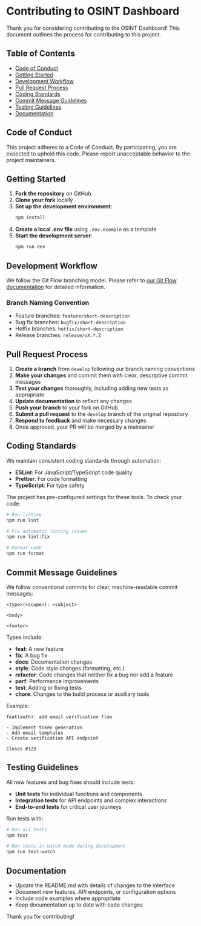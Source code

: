 # Contributing to OSINT Dashboard

Thank you for considering contributing to the OSINT Dashboard! This document outlines the process for contributing to this project.

## Table of Contents

- [Code of Conduct](#code-of-conduct)
- [Getting Started](#getting-started)
- [Development Workflow](#development-workflow)
- [Pull Request Process](#pull-request-process)
- [Coding Standards](#coding-standards)
- [Commit Message Guidelines](#commit-message-guidelines)
- [Testing Guidelines](#testing-guidelines)
- [Documentation](#documentation)

## Code of Conduct

This project adheres to a Code of Conduct. By participating, you are expected to uphold this code. Please report unacceptable behavior to the project maintainers.

## Getting Started

1. **Fork the repository** on GitHub
2. **Clone your fork** locally
3. **Set up the development environment**:
   ```bash
   npm install
   ```
4. **Create a local .env file** using `.env.example` as a template
5. **Start the development server**:
   ```bash
   npm run dev
   ```

## Development Workflow

We follow the Git Flow branching model. Please refer to [our Git Flow documentation](.github/workflows/gitflow.md) for detailed information.

### Branch Naming Convention

- Feature branches: `feature/short-description`
- Bug fix branches: `bugfix/short-description`
- Hotfix branches: `hotfix/short-description`
- Release branches: `release/vX.Y.Z`

## Pull Request Process

1. **Create a branch** from `develop` following our branch naming conventions
2. **Make your changes** and commit them with clear, descriptive commit messages
3. **Test your changes** thoroughly, including adding new tests as appropriate
4. **Update documentation** to reflect any changes
5. **Push your branch** to your fork on GitHub
6. **Submit a pull request** to the `develop` branch of the original repository
7. **Respond to feedback** and make necessary changes
8. Once approved, your PR will be merged by a maintainer

## Coding Standards

We maintain consistent coding standards through automation:

- **ESLint**: For JavaScript/TypeScript code quality
- **Prettier**: For code formatting
- **TypeScript**: For type safety

The project has pre-configured settings for these tools. To check your code:

```bash
# Run linting
npm run lint

# Fix automatic linting issues
npm run lint:fix

# Format code
npm run format
```

## Commit Message Guidelines

We follow conventional commits for clear, machine-readable commit messages:

```
<type>(<scope>): <subject>

<body>

<footer>
```

Types include:

- **feat**: A new feature
- **fix**: A bug fix
- **docs**: Documentation changes
- **style**: Code style changes (formatting, etc.)
- **refactor**: Code changes that neither fix a bug nor add a feature
- **perf**: Performance improvements
- **test**: Adding or fixing tests
- **chore**: Changes to the build process or auxiliary tools

Example:

```
feat(auth): add email verification flow

- Implement token generation
- Add email templates
- Create verification API endpoint

Closes #123
```

## Testing Guidelines

All new features and bug fixes should include tests:

- **Unit tests** for individual functions and components
- **Integration tests** for API endpoints and complex interactions
- **End-to-end tests** for critical user journeys

Run tests with:

```bash
# Run all tests
npm test

# Run tests in watch mode during development
npm run test:watch
```

## Documentation

- Update the README.md with details of changes to the interface
- Document new features, API endpoints, or configuration options
- Include code examples where appropriate
- Keep documentation up to date with code changes

Thank you for contributing!
